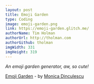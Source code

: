 ```yaml
---
layout: post
title: Emoji Garden
type: Coding
image: emoji-garden.png
link: https://emoji-garden.glitch.me/
authorName: Tim Holman
authorUrl: http://tholman.com
authorGithub: tholman
imgWidth: 331
imgHeight: 319
---
```


_An emoji garden generator, aw, so cute!_

[Emoji Garden](https://emoji-garden.glitch.me/) - by [Monica Dinculescu](https://meowni.ca/)

